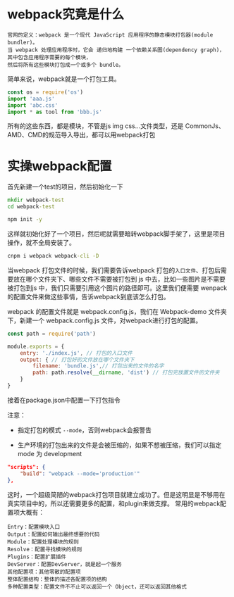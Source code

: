 # webpack究竟是什么

    官网的定义：webpack 是一个现代 JavaScript 应用程序的静态模块打包器(module bundler)。
    当 webpack 处理应用程序时，它会 递归地构建 一个依赖关系图(dependency graph)，其中包含应用程序需要的每个模块，
    然后将所有这些模块打包成一个或多个 bundle。

简单来说，webpack就是一个打包工具。

```js
const os = require('os')
import 'aaa.js'
import 'abc.css'
import * as tool from 'bbb.js'
```

所有的这些东西，都是模块，不管是js img css...文件类型，还是 CommonJs、AMD、CMD的规范导入导出，都可以用webpack打包

# 实操webpack配置

首先新建一个test的项目，然后初始化一下

```cmd
mkdir webpack-test
cd webpack-test

npm init -y
```

这样就初始化好了一个项目，然后呢就需要暗转webpack脚手架了，这里是项目操作，就不全局安装了。

```cmd
cnpm i webpack webpack-cli -D
```
当webpack 打包文件的时候，我们需要告诉webpack 打包的`入口文件`、打包后需要放在哪个文件夹下、哪些文件不需要被打包到 js 中去，比如一些图片是不需要被打包到js 中，我们只需要引用这个图片的路径即可。这里我们便需要 wenpack的配置文件来做这些事情，告诉webpack到底该怎么打包。

webpack 的配置文件就是 webpack.config.js，我们在 Webpack-demo 文件夹下，新建一个 webpack.config.js 文件，对webpack进行打包的配置。

```js
const path = require('path')

module.exports = {
    entry: './index.js', // 打包的入口文件
    output: { // 打包好的文件放在哪个文件夹下
        filename: 'bundle.js',// 打包出来的文件的名字
        path: path.resolve(__dirname, 'dist') // 打包完放置文件的文件夹
    }
}
```
接着在package.json中配置一下打包指令

注意： 

- 指定打包的模式 `--mode`，否则webpack会报警告

- 生产环境的打包出来的文件是会被压缩的，如果不想被压缩，我们可以指定 mode 为 development

```json
"scripts": {
    "build": "webpack --mode='production'"
},
```
这时，一个超级简陋的webpack打包项目就建立成功了。但是这明显是不够用在真实项目中的，所以还需要更多的配置，和plugin来做支撑。
常用的webpack配置项大概有：

    Entry：配置模块入口
    Output：配置如何输出最终想要的代码
    Module：配置处理模块的规则
    Resolve：配置寻找模块的规则
    Plugins：配置扩展插件
    DevServer：配置DevServer，就是起一个服务
    其他配置项：其他零散的配置项
    整体配置结构：整体的描述各配置项的结构
    多种配置类型：配置文件不不止可以返回一个 Object，还可以返回其他格式
    